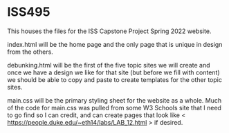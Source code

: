 # ISS495

This houses the files for the ISS Capstone Project Spring 2022 website. 

index.html will be the home page and the only page that is unique in design from the others.

debunking.html will be the first of the five topic sites we will create and once we have a design we like for that site (but before we fill with content) 
we should be able to copy and paste to create templates for the other topic sites.

main.css will be the primary styling sheet for the website as a whole. Much of the code for main.css was pulled from some W3 Schools site that I need to go find 
so I can credit, and can create pages that look like < https://people.duke.edu/~eth14/labs/LAB_12.html > if desired. 
